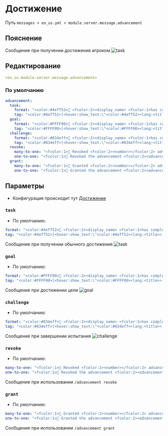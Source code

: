# Достижение
Путь `messages > en_us.yml > module.server.message.advancement`

## Пояснение
Сообщение при получении достижения игроком
![task](/task.png)

## Редактирование
```yaml
<en_us.module.server.message.advancement>
```

### По умолчанию
```yaml
advancement:
  task:
    format: "<color:#4eff52>🌠 <fcolor:2><display_name> <fcolor:1>has completed the task <advancement>"
    tag: "<color:#4eff52>[<hover:show_text:\"<color:#4eff52><lang:<title>> <br><lang:<description>>\"><lang:<title>></hover>]"
  goal:
    format: "<color:#FFFF00>🌠 <fcolor:2><display_name> <fcolor:1>has completed the goal <advancement>"
    tag: "<color:#FFFF00>[<hover:show_text:\"<color:#FFFF00><lang:<title>> <br><lang:<description>>\"><lang:<title>></hover>]"
  challenge:
    format: "<color:#834eff>🌠 <fcolor:2><display_name> <fcolor:1>has completed the challenge <color:#834eff><advancement>"
    tag: "<color:#834eff>[<hover:show_text:\"<color:#834eff><lang:<title>> <br><lang:<description>>\"><lang:<title>></hover>]"
  revoke:
    many-to-one: "<fcolor:1>🌠 Revoked <fcolor:2><number></fcolor:2> advancements from <display_name>"
    one-to-one: "<fcolor:1>🌠 Revoked the advancement <fcolor:2><advancement></fcolor:2> from <display_name>"
  grant:
    many-to-one: "<fcolor:1>🌠 Granted <fcolor:2><number></fcolor:2> advancements to <display_name>"
    one-to-one: "<fcolor:1>🌠 Granted the advancement <fcolor:2><advancement></fcolor:2> to <display_name>"
```

## Параметры

- Конфигурация происходит тут [Достижение](/ru/config/module/server/message/advancement/)

### `task`
- По умолчанию:
```yaml
format: "<color:#4eff52>🌠 <fcolor:2><display_name> <fcolor:1>has completed the task <advancement>"
tag: "<color:#4eff52>[<hover:show_text:\"<color:#4eff52><lang:<title>> <br><lang:<description>>\"><lang:<title>></hover>]"
```

Сообщение при получении обычного достижения
![task](/task.png)

### `goal`
- По умолчанию:
```yaml
format: "<color:#FFFF00>🌠 <fcolor:2><display_name> <fcolor:1>has completed the goal <advancement>"
tag: "<color:#FFFF00>[<hover:show_text:\"<color:#FFFF00><lang:<title>> <br><lang:<description>>\"><lang:<title>></hover>]"
```

Сообщение при достижении цели
![goal](/goal.png)

### `challenge`
- По умолчанию:
```yaml
format: "<color:#834eff>🌠 <fcolor:2><display_name> <fcolor:1>has completed the challenge <color:#834eff><advancement>"
tag: "<color:#834eff>[<hover:show_text:\"<color:#834eff><lang:<title>> <br><lang:<description>>\"><lang:<title>></hover>]"
```

Сообщение при завершении испытания
![challenge](/challenge.png)

### `revoke`
- По умолчанию:
```yaml
many-to-one: "<fcolor:1>🌠 Revoked <fcolor:2><number></fcolor:2> advancements from <display_name>"
one-to-one: "<fcolor:1>🌠 Revoked the advancement <fcolor:2><advancement></fcolor:2> from <display_name>"
```

Сообщение при использовании `/advancement revoke`

### `grant`
- По умолчанию:
```yaml
many-to-one: "<fcolor:1>🌠 Granted <fcolor:2><number></fcolor:2> advancements to <display_name>"
one-to-one: "<fcolor:1>🌠 Granted the advancement <fcolor:2><advancement></fcolor:2> to <display_name>"
```

Сообщение при использовании `/advancement grant`